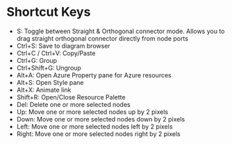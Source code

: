 # Shortcut Keys

* S: Toggle between Straight & Orthogonal connector mode. Allows you to drag straight orthogonal connector directly from node ports
* Ctrl+S: Save to diagram browser
* Ctrl+C / Ctrl+V: Copy/Paste
* Ctrl+G: Group
*  Ctrl+Shift+G: Ungroup
* Alt+A: Open Azure Property pane for Azure resources
* Alt+S: Open Style pane
* Alt+X: Animate link
*  Shift+R: Open/Close Resource Palette
*  Del: Delete one or more selected nodes
*  Up: Move one or more selected nodes up by 2 pixels
*  Down: Move one or more selected nodes down by 2 pixels
*  Left: Move one or more selected nodes left by 2 pixels
*  Right: Move one or more selected nodes right by 2 pixels
